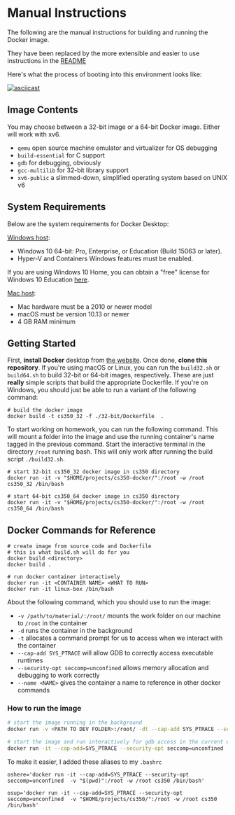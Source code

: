 # Manual Instructions

The following are the manual instructions for building and running the Docker image.

They have been replaced by the more extensible and easier to use instructions in the [README](./README.md)

Here's what the process of booting into this environment looks like:

[![asciicast](https://asciinema.org/a/5J991uMx9h0pa5oJipuCGSRKn.svg)](https://asciinema.org/a/5J991uMx9h0pa5oJipuCGSRKn?t=7)


## Image Contents

You may choose between a 32-bit image or a 64-bit Docker image. Either will
work with xv6.

- `qemu` open source machine emulator and virtualizer for OS debugging
- `build-essential` for C support
- `gdb` for debugging, obviously
- `gcc-multilib` for 32-bit library support
- `xv6-public` a slimmed-down, simplified operating system based on UNIX v6

## System Requirements

Below are the system requirements for Docker Desktop:

[Windows host](https://docs.docker.com/docker-for-windows/install/):

- Windows 10 64-bit: Pro, Enterprise, or Education (Build 15063 or later).
- Hyper-V and Containers Windows features must be enabled.

If you are using Windows 10 Home, you can obtain a "free" license for Windows 10 Education [here](https://viterbiit.usc.edu/services/hardware-software/microsoft-imagine-downloads/).

[Mac host](https://docs.docker.com/docker-for-mac/install/):

- Mac hardware must be a 2010 or newer model
- macOS must be version 10.13 or newer
- 4 GB RAM minimum


## Getting Started

First, **install Docker** desktop from [the website](https://www.docker.com/products/docker-desktop).
Once done, **clone this repository**. If you're using macOS or Linux, you can run the `build32.sh` or `build64.sh` to build 32-bit or 64-bit images, respectively. These are just **really** simple scripts that build the appropriate Dockerfile. If you're on Windows, you should just be able to run a variant of the following command:

```shell
# build the docker image
docker build -t cs350_32 -f ./32-bit/Dockerfile  .
```

To start working on homework, you can run the following command. This
will mount a folder into the image and use the running container's name
tagged in the previous command. Start the interactive terminal in the
directory `/root` running bash. This will only work after running
the build script `./build32.sh`.

```shell
# start 32-bit cs350_32 docker image in cs350 directory
docker run -it -v "$HOME/projects/cs350-docker/":/root -w /root cs350_32 /bin/bash

# start 64-bit cs350_64 docker image in cs350 directory
docker run -it -v "$HOME/projects/cs350-docker/":/root -w /root cs350_64 /bin/bash
```

## Docker Commands for Reference

```shell
# create image from source code and Dockerfile
# this is what build.sh will do for you
docker build <directory>
docker build .

# run docker container interactively
docker run -it <CONTAINER NAME> <WHAT TO RUN>
docker run -it linux-box /bin/bash
```

About the following command, which you should use to run the image:

- `-v /path/to/material/:/root/` mounts the work folder on our machine to `/root` in the container
- `-d` runs the container in the background
- `-t` allocates a command prompt for us to access when we interact with the container
- `--cap-add SYS_PTRACE` will allow GDB to correctly access executable runtimes
- `--security-opt seccomp=unconfined` allows memory allocation and debugging to work correctly
- `--name <NAME>` gives the container a name to reference in other docker commands


### How to run the image

```bash
# start the image running in the background
docker run -v <PATH TO DEV FOLDER>:/root/ -dt --cap-add SYS_PTRACE --security-opt seccomp=unconfined --name cs350 cs350_<32 OR 64>

# start the image and run interactively for gdb access in the current working directory
docker run -it --cap-add=SYS_PTRACE --security-opt seccomp=unconfined  -v "$(pwd)":/root -w /root cs350 /bin/bash
```

To make it easier, I added these aliases to my `.bashrc`

```shell
oshere='docker run -it --cap-add=SYS_PTRACE --security-opt seccomp=unconfined  -v "$(pwd)":/root -w /root cs350 /bin/bash'

osup='docker run -it --cap-add=SYS_PTRACE --security-opt seccomp=unconfined  -v "$HOME/projects/cs350/":/root -w /root cs350 /bin/bash'

```
